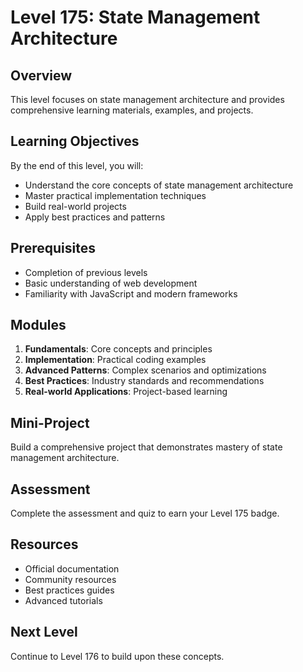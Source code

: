 # Level 175: State Management Architecture

## Overview
This level focuses on state management architecture and provides comprehensive learning materials, examples, and projects.

## Learning Objectives
By the end of this level, you will:
- Understand the core concepts of state management architecture
- Master practical implementation techniques
- Build real-world projects
- Apply best practices and patterns

## Prerequisites
- Completion of previous levels
- Basic understanding of web development
- Familiarity with JavaScript and modern frameworks

## Modules
1. **Fundamentals**: Core concepts and principles
2. **Implementation**: Practical coding examples
3. **Advanced Patterns**: Complex scenarios and optimizations
4. **Best Practices**: Industry standards and recommendations
5. **Real-world Applications**: Project-based learning

## Mini-Project
Build a comprehensive project that demonstrates mastery of state management architecture.

## Assessment
Complete the assessment and quiz to earn your Level 175 badge.

## Resources
- Official documentation
- Community resources
- Best practices guides
- Advanced tutorials

## Next Level
Continue to Level 176 to build upon these concepts.
